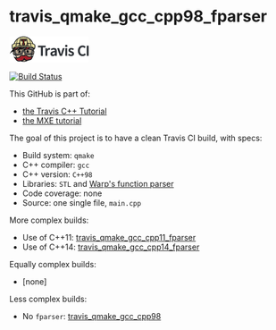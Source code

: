 # travis_qmake_gcc_cpp98_fparser

[![Travis CI logo](TravisCI.png)](https://travis-ci.org)

[![Build Status](https://travis-ci.org/richelbilderbeek/travis_qmake_gcc_cpp98_fparser.svg?branch=master)](https://travis-ci.org/richelbilderbeek/travis_qmake_gcc_cpp98_fparser)

This GitHub is part of:

 * [the Travis C++ Tutorial](https://github.com/richelbilderbeek/travis_cpp_tutorial)
 * [the MXE tutorial](https://github.com/richelbilderbeek/mxe_tutorial)

The goal of this project is to have a clean Travis CI build, with specs:
 * Build system: `qmake`
 * C++ compiler: `gcc`
 * C++ version: `C++98`
 * Libraries: `STL` and [Warp's function parser](http://warp.povusers.org/FunctionParser/fparser.html)
 * Code coverage: none
 * Source: one single file, `main.cpp`

More complex builds:

 * Use of C++11: [travis_qmake_gcc_cpp11_fparser](https://www.github.com/richelbilderbeek/travis_qmake_gcc_cpp11_fparser)
 * Use of C++14: [travis_qmake_gcc_cpp14_fparser](https://www.github.com/richelbilderbeek/travis_qmake_gcc_cpp14_fparser)

Equally complex builds:

 * [none]

Less complex builds:

 * No `fparser`: [travis_qmake_gcc_cpp98](https://www.github.com/richelbilderbeek/travis_qmake_gcc_cpp98)
